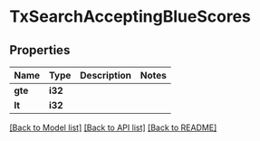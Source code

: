 # TxSearchAcceptingBlueScores

## Properties

| Name    | Type    | Description | Notes |
| ------- | ------- | ----------- | ----- |
| **gte** | **i32** |             |
| **lt**  | **i32** |             |

[[Back to Model list]](../README.md#documentation-for-models) [[Back to API list]](../README.md#documentation-for-api-endpoints) [[Back to README]](../README.md)
